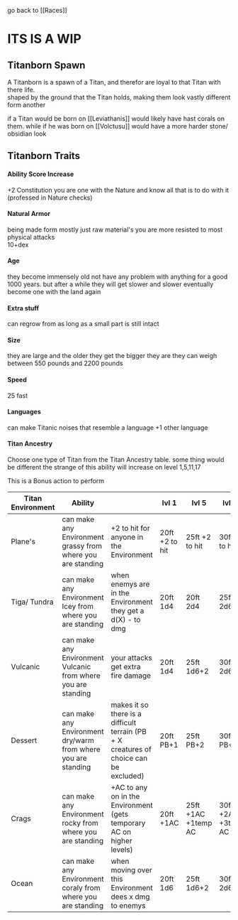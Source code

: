 go back to [[Races]]

# ITS IS A WIP 


## Titanborn Spawn

A Titanborn is a spawn of a Titan, and therefor are loyal to that Titan with there life.  
shaped by the ground that the Titan holds, making them look vastly different form another 

if a Titan would be born on [[Leviathanis]] would likely have hast corals on them.
while if he was born on [[Volctusu]] would have a more harder stone/ obsidian look

## Titanborn Traits

#### Ability Score Increase

+2 Constitution 
you are one with the Nature and know all that is to do with it (professed in Nature checks)

#### Natural Armor

being made form mostly just raw material's you are more resisted to most physical attacks  
10+dex

#### Age

they become immensely old not have any problem with anything for a good 1000 years.
but after a while they will get slower and slower eventually become one with the land again

#### Extra stuff

can regrow from as long as a small part is still intact 

#### Size

they are large and the older they get the bigger they are 
they can weigh between 550 pounds and 2200 pounds
#### Speed
25 fast
#### Languages
can make Titanic noises that resemble a language
 +1 other language
#### Titan Ancestry

Choose one type of Titan from the Titan Ancestry table. some thing would be different
the strange of this ability will increase on level 1,5,11,17

This is a Bonus action to perform

| Titan Environment | Ability                                                       |                                                                                       | lvl 1          | lvl 5                  | lvl 11                 | lvl 17                 |
| ----------------- | ------------------------------------------------------------- | ------------------------------------------------------------------------------------- | -------------- | ---------------------- | ---------------------- | ---------------------- |
| Plane's           | can make any Environment grassy from where you are standing   | +2 to hit for anyone in the Environment                                               | 20ft +2 to hit | 25ft   +2 to hit       | 30ft    +3 to hit      | 40ft    +3 to hit      |
| Tiga/ Tundra      | can make any Environment Icey from where you are standing     | when enemys are in the Environment they get a d(X) - to dmg                           | 20ft 1d4       | 20ft   2d4             | 25ft   2d6             | 40ft   2d8             |
| Vulcanic          | can make any Environment Vulcanic from where you are standing | your attacks get extra fire damage                                                    | 20ft 1d4       | 25ft   1d6+2           | 30ft 2d6+2             | 40ft 2d8+3             |
| Dessert           | can make any Environment dry/warm from where you are standing | makes it so there is a difficult terrain (PB + X creatures of choice can be excluded) | 20ft PB+1      | 25ft PB+2              | 30ft PB+3              | 40ft PB+4              |
| Crags             | can make any Environment rocky from where you are standing    | +AC to any on in the Environment (gets temporary AC on higher levels)                 | 20ft +1AC      | 25ft +1AC<br>+1temp AC | 30ft +2AC<br>+3temp AC | 40ft +2AC<br>+5temp AC |
| Ocean             | can make any Environment coraly from where you are standing   | when moving over this Environment dees x dmg to enemys                                | 20ft 1d6       | 25ft 1d6+2             | 30ft 2d6+2             | 40ft 2d8+3             |
